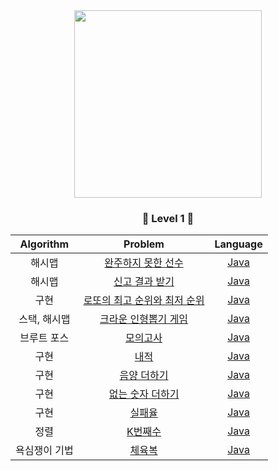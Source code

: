 <div align="center">
<img src="https://programmers.co.kr/assets/img-meta-programmers-e00862a7c9acd8ef5164f8c85b3ab0127d083ab59b3a98d7219690bd3570bf35.png" height="300">


### <center>🥉 Level 1 🥉</center>

| Algorithm |  Problem  |  Language  |
|:---------:|:---------:|:----------:|
| 해시맵 | [완주하지 못한 선수](https://programmers.co.kr/learn/courses/30/lessons/42576) | [Java](./src/[PRGMS]42576_완주하지못한선수.java) |
| 해시맵 | [신고 결과 받기](https://programmers.co.kr/learn/courses/30/lessons/92334) | [Java](./src/신고_결과_받기.md) |
| 구현 | [로또의 최고 순위와 최저 순위](https://programmers.co.kr/learn/courses/30/lessons/77484) | [Java](./src/로또의_최고_순위와_최저_순위.md) |
| 스택, 해시맵 | [크라운 인형뽑기 게임](https://programmers.co.kr/learn/courses/30/lessons/64061) | [Java](./src/크라운_인형뽑기_게임.md) |
| 브루트 포스 | [모의고사](https://programmers.co.kr/learn/courses/30/lessons/42840) | [Java](./src/모의고사.md) |
| 구현 | [내적](https://programmers.co.kr/learn/courses/30/lessons/70128) | [Java](./src/내적.md) |
| 구현 | [음양 더하기](https://programmers.co.kr/learn/courses/30/lessons/76501) | [Java](./src/음양_더하기.md) |
| 구현 | [없는 숫자 더하기](https://programmers.co.kr/learn/courses/30/lessons/86051) | [Java](./src/없는_숫자_더하기.md) |
| 구현 | [실패율](https://programmers.co.kr/learn/courses/30/lessons/42889) | [Java](./src/실패율.md) |
| 정렬 | [K번째수](https://programmers.co.kr/learn/courses/30/lessons/42748) | [Java](./src/K번째수.md) |
| 욕심쟁이 기법 | [체육복](https://programmers.co.kr/learn/courses/30/lessons/42862) | [Java](./src/체육복.md) |

</div>